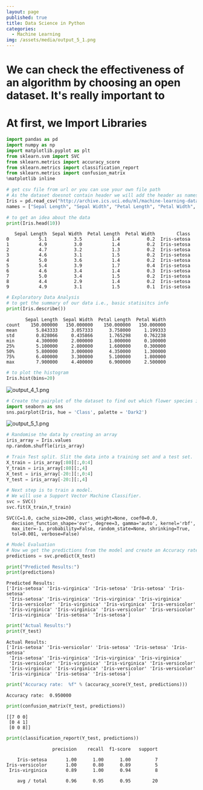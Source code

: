 ```yaml
---
layout: page
published: true
title: Data Science in Python
categories:
  - Machine Learning
img: /assets/media/output_5_1.png
---
```



# We can check the effectiveness of an algorithm by choosing an open dataset. It's really important to

# At first, we Import Libraries
```python 
import pandas as pd
import numpy as np
import matplotlib.pyplot as plt
from sklearn.svm import SVC
from sklearn.metrics import accuracy_score
from sklearn.metrics import classification_report
from sklearn.metrics import confusion_matrix
%matplotlib inline
``` 


```python
# get csv file from url or you can use your own file path 
# As the dataset doesnot contain header we will add the header as names
Iris = pd.read_csv("http://archive.ics.uci.edu/ml/machine-learning-databases/iris/bezdekIris.data",
names = ["Sepal Length", "Sepal Width", "Petal Length", "Petal Width", "Class"])
```


```python
# to get an idea about the data
print(Iris.head(10))
```

       Sepal Length  Sepal Width  Petal Length  Petal Width        Class
    0           5.1          3.5           1.4          0.2  Iris-setosa
    1           4.9          3.0           1.4          0.2  Iris-setosa
    2           4.7          3.2           1.3          0.2  Iris-setosa
    3           4.6          3.1           1.5          0.2  Iris-setosa
    4           5.0          3.6           1.4          0.2  Iris-setosa
    5           5.4          3.9           1.7          0.4  Iris-setosa
    6           4.6          3.4           1.4          0.3  Iris-setosa
    7           5.0          3.4           1.5          0.2  Iris-setosa
    8           4.4          2.9           1.4          0.2  Iris-setosa
    9           4.9          3.1           1.5          0.1  Iris-setosa



```python
# Exploratory Data Analysis
# to get the summary of our data i.e., basic statisitcs info 
print(Iris.describe())
```

           Sepal Length  Sepal Width  Petal Length  Petal Width
    count    150.000000   150.000000    150.000000   150.000000
    mean       5.843333     3.057333      3.758000     1.199333
    std        0.828066     0.435866      1.765298     0.762238
    min        4.300000     2.000000      1.000000     0.100000
    25%        5.100000     2.800000      1.600000     0.300000
    50%        5.800000     3.000000      4.350000     1.300000
    75%        6.400000     3.300000      5.100000     1.800000
    max        7.900000     4.400000      6.900000     2.500000



```python
# to plot the histogram
Iris.hist(bins=20)
```



![output_4_1.png]({{site.baseurl}}/assets/media/output_4_1.png)



```python
# Create the pairplot of the dataset to find out which flower species is most separable
import seaborn as sns
sns.pairplot(Iris, hue = 'Class', palette = 'Dark2')
```


![output_5_1.png]({{site.baseurl}}/assets/media/output_5_1.png)



```python
# Randomise the data by creating an array
iris_array = Iris.values
np.random.shuffle(iris_array)
```


```python
# Train Test split. Slit the data into a training set and a test set.
X_train = iris_array[:80][:,0:4]
Y_train = iris_array[:80][:,4]
X_test = iris_array[-20:][:,0:4]
Y_test = iris_array[-20:][:,4]
```


```python
# Next step is to train a model.
# We will use a Support Vector Machine Classifier.
svc = SVC()
svc.fit(X_train,Y_train)
```




    SVC(C=1.0, cache_size=200, class_weight=None, coef0=0.0,
      decision_function_shape='ovr', degree=3, gamma='auto', kernel='rbf',
      max_iter=-1, probability=False, random_state=None, shrinking=True,
      tol=0.001, verbose=False)




```python
# Model Evaluation
# Now we get the predictions from the model and create an Accuracy rate
predictions = svc.predict(X_test)

print("Predicted Results:")
print(predictions)
```

    Predicted Results:
    ['Iris-setosa' 'Iris-virginica' 'Iris-setosa' 'Iris-setosa' 'Iris-setosa'
     'Iris-setosa' 'Iris-virginica' 'Iris-virginica' 'Iris-virginica'
     'Iris-versicolor' 'Iris-virginica' 'Iris-virginica' 'Iris-versicolor'
     'Iris-virginica' 'Iris-virginica' 'Iris-versicolor' 'Iris-versicolor'
     'Iris-virginica' 'Iris-setosa' 'Iris-setosa']



```python
print("Actual Results:")
print(Y_test)
```

    Actual Results:
    ['Iris-setosa' 'Iris-versicolor' 'Iris-setosa' 'Iris-setosa' 'Iris-setosa'
     'Iris-setosa' 'Iris-virginica' 'Iris-virginica' 'Iris-virginica'
     'Iris-versicolor' 'Iris-virginica' 'Iris-virginica' 'Iris-versicolor'
     'Iris-virginica' 'Iris-virginica' 'Iris-versicolor' 'Iris-versicolor'
     'Iris-virginica' 'Iris-setosa' 'Iris-setosa']



```python
print("Accuracy rate:  %f" % (accuracy_score(Y_test, predictions)))
```

    Accuracy rate:  0.950000

```python
print(confusion_matrix(Y_test, predictions))
```

    [[7 0 0]
     [0 4 1]
     [0 0 8]]


```python
print(classification_report(Y_test, predictions))
```

                     precision    recall  f1-score   support
    
        Iris-setosa       1.00      1.00      1.00         7
    Iris-versicolor       1.00      0.80      0.89         5
     Iris-virginica       0.89      1.00      0.94         8
    
        avg / total       0.96      0.95      0.95        20
